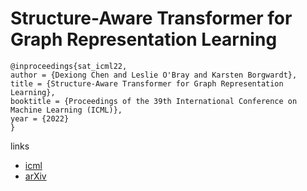 # Structure-Aware Transformer for Graph Representation Learning

```
@inproceedings{sat_icml22,
author = {Dexiong Chen and Leslie O'Bray and Karsten Borgwardt},
title = {Structure-Aware Transformer for Graph Representation Learning},
booktitle = {Proceedings of the 39th International Conference on Machine Learning (ICML)},
year = {2022}
}
```

links
- [icml](https://icml.cc/Conferences/2022/Schedule?showEvent=17988)
- [arXiv](https://arxiv.org/abs/2202.03036)
